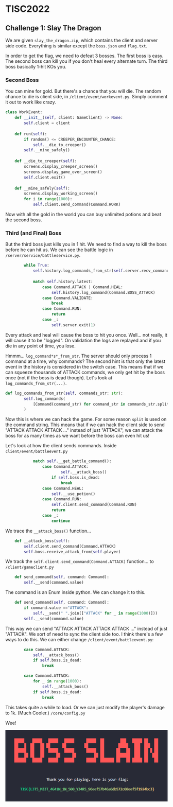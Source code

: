 # TISC2022

## Challenge 1: Slay The Dragon
We are given `slay_the_dragon.zip`, which contains the client and server side code. Everything is similar except the `boss.json` and `flag.txt`.

In order to get the flag, we need to defeat 3 bosses. The first boss is easy. The second boss can kill you if you don't heal every alternate turn. The third boss basically 1-hit KOs you. 

### Second Boss
You can mine for gold. But there's a chance that you will die. The random chance to die is client side, in `/client/event/workevent.py`. Simply comment it out to work like crazy.
```python
class WorkEvent:
    def __init__(self, client: GameClient) -> None:
        self.client = client

    def run(self):
        if random() <= CREEPER_ENCOUNTER_CHANCE:
            self.__die_to_creeper()
        self.__mine_safely()

    def __die_to_creeper(self):
        screens.display_creeper_screen()
        screens.display_game_over_screen()
        self.client.exit()

    def __mine_safely(self):
        screens.display_working_screen()
        for i in range(1000):
            self.client.send_command(Command.WORK)
```

Now with all the gold in the world you can buy unlimited potions and beat the second boss. 

### Third (and Final) Boss
But the third boss just kills you in 1 hit. We need to find a way to kill the boss before he can hit us. We can see the battle logic in `/server/service/battleservice.py`.

```python
        while True:
            self.history.log_commands_from_str(self.server.recv_command_str())

            match self.history.latest:
                case Command.ATTACK | Command.HEAL:
                    self.history.log_command(Command.BOSS_ATTACK)
                case Command.VALIDATE:
                    break
                case Command.RUN:
                    return
                case _:
                    self.server.exit(1)
``` 

Every attack and heal will cause the boss to hit you once. Well... not really, it will cause it to be "logged". On validation the logs are replayed and if you die in any point of time, you lose. 

Hmmm... `log_command*s*_from_str`. The server should only process 1 command at a time, why command*s*? The second hint is that only the latest event in the history is considered in the switch case. This means that if we can squeeze thousands of ATTACK commands, we only get hit by the boss once (not if the boss is dead though). Let's look at `log_commands_from_str(...)`.

```python
def log_commands_from_str(self, commands_str: str):
        self.log_commands(
            [Command(command_str) for command_str in commands_str.split()]
        )
```

Now this is where we can hack the game. For some reason `split` is used on the command string. This means that if we can hack the client side to send "ATTACK ATTACK ATTACK ..." instead of just "ATTACK", we can attack the boss for as many times as we want before the boss can even hit us!

Let's look at how the client sends commands. Inside `client/event/battleevent.py`

```python
            match self.__get_battle_command():
                case Command.ATTACK:
                        self.__attack_boss()
                    if self.boss.is_dead:
                        break
                case Command.HEAL:
                    self.__use_potion()
                case Command.RUN:
                    self.client.send_command(Command.RUN)
                    return
                case _:
                    continue
```

We trace the `__attack_boss()` function...

```python
    def __attack_boss(self):
        self.client.send_command(Command.ATTACK)
        self.boss.receive_attack_from(self.player)
```

We track the `self.client.send_command(Command.ATTACK)` function... to `/client/gameclient.py`

```python
    def send_command(self, command: Command):
        self.__send(command.value)
```

The command is an Enum inside python. We can change it to this.

```python
    def send_command(self, command: Command):
        if command.value =="ATTACK":
            self.__send(" ".join(["ATTACK" for _ in range(1000)]))
        self.__send(command.value)
```

This way we can send "ATTACK ATTACK ATTACK ATTACK ..." instead of just "ATTACK". We sort of need to sync the client side too. I think there's a few ways to do this. We can either change `/client/event/battleevent.py`:

```python
        case Command.ATTACK:
            self.__attack_boss()
            if self.boss.is_dead:
                break
```

```python
        case Command.ATTACK:
            for _ in range(1000):
                self.__attack_boss()
            if self.boss.is_dead:
                break
```

This takes quite a while to load. Or we can just modify the player's damage to 1k. (Much Cooler.) `/core/config.py`

Wee!

![Pic](./Challenge1.png)